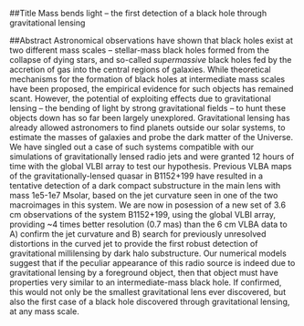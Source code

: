 ##Title
Mass bends light – the first detection of a black hole through gravitational lensing

##Abstract
Astronomical observations have shown that black holes exist at two different mass scales – stellar-mass black holes formed from the collapse of dying stars, and so-called _supermassive_ black holes fed by the accretion of gas into the central regions of galaxies. While theoretical mechanisms for the formation of black holes at intermediate mass scales have been proposed, the empirical evidence for such objects has remained scant. However, the potential of exploiting effects due to gravitational lensing – the bending of light by strong gravitational fields – to hunt these objects down has so far been largely unexplored.
Gravitational lensing has already allowed astronomers to find planets outside our solar systems, to estimate the masses of galaxies and probe the dark matter of the Universe. We have singled out a case of such systems compatible with our simulations of gravitationally lensed radio jets and were granted 12 hours of time with the global VLBI array to test our hypothesis. Previous VLBA maps of the gravitationally-lensed quasar in B1152+199 have resulted in a tentative detection of a dark compact substructure in the main lens with mass 1e5-1e7 Msolar, based on the jet curvature seen in one of the two macroimages in this system. We are now in posession of a new set of 3.6 cm observations of the system B1152+199, using the global VLBI array, providing ~4 times better resolution (0.7 mas) than the 6 cm VLBA data to A) confirm the jet curvature and B) search for previously unresolved distortions in the curved jet to provide the first robust detection of gravitational millilensing by dark halo substructure. Our numerical models suggest that if the peculiar appearance of this radio source is indeed due to gravitational lensing by a foreground object, then that object must have properties very similar to an intermediate-mass black hole. If confirmed, this would not only be the smallest gravitational lens ever discovered, but also the first case of a black hole discovered through gravitational lensing, at any mass scale.
